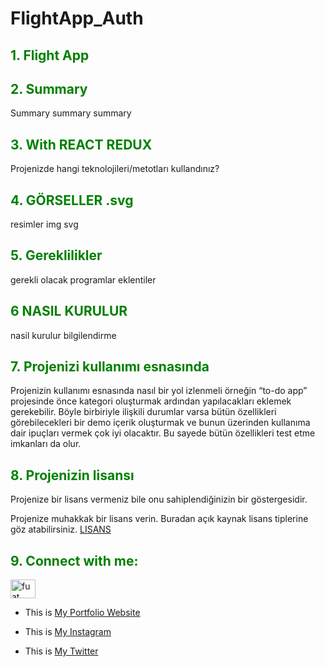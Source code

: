 # FlightApp_Auth 

  

## <span style="color: green"> 1. Flight App </span> 

 

## <span style="color: green"> 2. Summary </span> 

 

Summary summary summary  

 

## <span style="color: green"> 3. With REACT REDUX </span> 

 

Projenizde hangi teknolojileri/metotları kullandınız? 

## <span style="color: green"> 4. GÖRSELLER .svg   </span> 
resimler img svg
## <span style="color: green"> 5. Gereklilikler </span> 
gerekli olacak programlar eklentiler
## <span style="color: green"> 6 NASIL KURULUR </span> 
nasil kurulur bilgilendirme
## <span style="color: green"> 7. Projenizi kullanımı esnasında </span> 
Projenizin kullanımı esnasında nasıl bir yol izlenmeli örneğin “to-do app” projesinde önce kategori oluşturmak ardından yapılacakları eklemek gerekebilir. Böyle birbiriyle ilişkili durumlar varsa bütün özellikleri görebilecekleri bir demo içerik oluşturmak ve bunun üzerinden kullanıma dair ipuçları vermek çok iyi olacaktır. Bu sayede bütün özellikleri test etme imkanları da olur. 
## <span style="color: green"> 8. Projenizin lisansı </span> 
Projenize bir lisans vermeniz bile onu sahiplendiğinizin bir göstergesidir. 

Projenize muhakkak bir lisans verin. Buradan açık kaynak lisans tiplerine göz atabilirsiniz.
<a href="http://ozgurlisanslar.org.tr/" target="_blank">LISANS</a> 
 

## <span style="color: green"> 9. Connect with me: </span> 

 

<p align="left"> 

<a href="https://www.linkedin.com/in/fuat-sevin%C3%A7-6a7969217/" target="blank"><img align="center" src="https://raw.githubusercontent.com/rahuldkjain/github-profile-readme-generator/master/src/images/icons/Social/linked-in-alt.svg" alt="fuat sevinc" height="30" width="40" /></a> 

</p> 

- This is <a href="www.fuatsevinc.com" target="_blank">My Portfolio Website</a> 

- This is <a href="https://www.instagram.com/fuatsevinc66/" target="_blank">My Instagram</a> 

- This is <a href="https://twitter.com/FuatSevinc_" target="_blank">My Twitter</a> 

 
